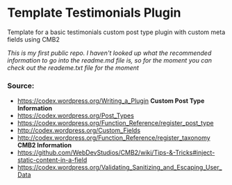 # Template Testimonials Plugin
Template for a basic testimonials custom post type plugin with custom meta fields using CMB2

*This is my first public repo. I haven't looked up what the recommended information to go into the readme.md file is, so for the moment you can check out the reademe.txt file for the moment*

### Source:
- https://codex.wordpress.org/Writing_a_Plugin
**Custom Post Type Information**
- https://codex.wordpress.org/Post_Types
- https://codex.wordpress.org/Function_Reference/register_post_type
- http://codex.wordpress.org/Custom_Fields
- http://codex.wordpress.org/Function_Reference/register_taxonomy
**CMB2 Information**
- https://github.com/WebDevStudios/CMB2/wiki/Tips-&-Tricks#inject-static-content-in-a-field
- https://codex.wordpress.org/Validating_Sanitizing_and_Escaping_User_Data
